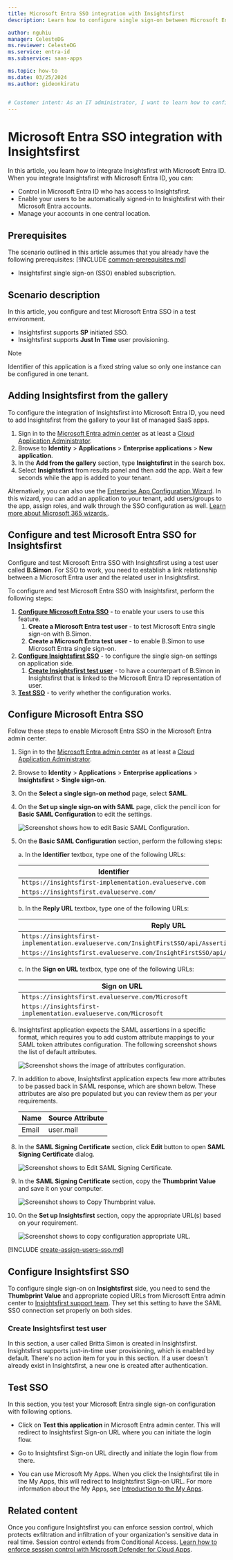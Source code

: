 ```yaml
---
title: Microsoft Entra SSO integration with Insightsfirst
description: Learn how to configure single sign-on between Microsoft Entra ID and Insightsfirst.

author: nguhiu
manager: CelesteDG
ms.reviewer: CelesteDG
ms.service: entra-id
ms.subservice: saas-apps

ms.topic: how-to
ms.date: 03/25/2024
ms.author: gideonkiratu


# Customer intent: As an IT administrator, I want to learn how to configure single sign-on between Microsoft Entra ID and Insightsfirst so that I can control who has access to Insightsfirst, enable automatic sign-in with Microsoft Entra accounts, and manage my accounts in one central location.
---
```


# Microsoft Entra SSO integration with Insightsfirst

In this article,  you learn how to integrate Insightsfirst with Microsoft Entra ID. When you integrate Insightsfirst with Microsoft Entra ID, you can:

* Control in Microsoft Entra ID who has access to Insightsfirst.
* Enable your users to be automatically signed-in to Insightsfirst with their Microsoft Entra accounts.
* Manage your accounts in one central location.

## Prerequisites
The scenario outlined in this article assumes that you already have the following prerequisites:
[!INCLUDE [common-prerequisites.md](~/identity/saas-apps/includes/common-prerequisites.md)]
* Insightsfirst single sign-on (SSO) enabled subscription.

## Scenario description

In this article,  you configure and test Microsoft Entra SSO in a test environment.

* Insightsfirst supports **SP** initiated SSO.
* Insightsfirst supports **Just In Time** user provisioning.

> [!NOTE]
> Identifier of this application is a fixed string value so only one instance can be configured in one tenant.

## Adding Insightsfirst from the gallery

To configure the integration of Insightsfirst into Microsoft Entra ID, you need to add Insightsfirst from the gallery to your list of managed SaaS apps.

1. Sign in to the [Microsoft Entra admin center](https://entra.microsoft.com) as at least a [Cloud Application Administrator](~/identity/role-based-access-control/permissions-reference.md#cloud-application-administrator).
1. Browse to **Identity** > **Applications** > **Enterprise applications** > **New application**.
1. In the **Add from the gallery** section, type **Insightsfirst** in the search box.
1. Select **Insightsfirst** from results panel and then add the app. Wait a few seconds while the app is added to your tenant.

Alternatively, you can also use the [Enterprise App Configuration Wizard](https://portal.office.com/AdminPortal/home?Q=Docs#/azureadappintegration). In this wizard, you can add an application to your tenant, add users/groups to the app, assign roles, and walk through the SSO configuration as well. [Learn more about Microsoft 365 wizards.](/microsoft-365/admin/misc/azure-ad-setup-guides).

## Configure and test Microsoft Entra SSO for Insightsfirst

Configure and test Microsoft Entra SSO with Insightsfirst using a test user called **B.Simon**. For SSO to work, you need to establish a link relationship between a Microsoft Entra user and the related user in Insightsfirst.

To configure and test Microsoft Entra SSO with Insightsfirst, perform the following steps:

1. **[Configure Microsoft Entra SSO](#configure-microsoft-entra-sso)** - to enable your users to use this feature.
    1. **Create a Microsoft Entra test user** - to test Microsoft Entra single sign-on with B.Simon.
    1. **Create a Microsoft Entra test user** - to enable B.Simon to use Microsoft Entra single sign-on.
1. **[Configure Insightsfirst SSO](#configure-insightsfirst-sso)** - to configure the single sign-on settings on application side.
    1. **[Create Insightsfirst test user](#create-insightsfirst-test-user)** - to have a counterpart of B.Simon in Insightsfirst that is linked to the Microsoft Entra ID representation of user.
1. **[Test SSO](#test-sso)** - to verify whether the configuration works.

## Configure Microsoft Entra SSO

Follow these steps to enable Microsoft Entra SSO in the Microsoft Entra admin center.

1. Sign in to the [Microsoft Entra admin center](https://entra.microsoft.com) as at least a [Cloud Application Administrator](~/identity/role-based-access-control/permissions-reference.md#cloud-application-administrator).
1. Browse to **Identity** > **Applications** > **Enterprise applications** > **Insightsfirst** > **Single sign-on**.
1. On the **Select a single sign-on method** page, select **SAML**.
1. On the **Set up single sign-on with SAML** page, click the pencil icon for **Basic SAML Configuration** to edit the settings.

   ![Screenshot shows how to edit Basic SAML Configuration.](common/edit-urls.png "Basic Configuration")

1. On the **Basic SAML Configuration** section, perform the following steps:

    a. In the **Identifier** textbox, type one of the following URLs:

    | **Identifier** |
    |------------|
    | `https://insightsfirst-implementation.evalueserve.com` |
    | `https://insightsfirst.evalueserve.com/` |

    b. In the **Reply URL** textbox, type one of the following URLs:

    | **Reply URL** |
    |------------|
    | `https://insightsfirst-implementation.evalueserve.com/InsightFirstSSO/api/Assertion/ConsumerService` |
    | `https://insightsfirst.evalueserve.com/InsightFirstSSO/api/Assertion/ConsumerService` |

	c. In the **Sign on URL** textbox, type one of the following URLs:

	| **Sign on URL** |
    |------------|
    | `https://insightsfirst.evalueserve.com/Microsoft` |
    | `https://insightsfirst-implementation.evalueserve.com/Microsoft` |

1. Insightsfirst application expects the SAML assertions in a specific format, which requires you to add custom attribute mappings to your SAML token attributes configuration. The following screenshot shows the list of default attributes.

	![Screenshot shows the image of attributes configuration.](common/default-attributes.png "Image")

1. In addition to above, Insightsfirst application expects few more attributes to be passed back in SAML response, which are shown below. These attributes are also pre populated but you can review them as per your requirements.
	
	| Name |  Source Attribute|
	| ---------------|  --------- |
	| Email | user.mail |

1. In the **SAML Signing Certificate** section, click **Edit** button to open **SAML Signing Certificate** dialog.

	![Screenshot shows to Edit SAML Signing Certificate.](common/edit-certificate.png "Certificate")

1. In the **SAML Signing Certificate** section, copy the **Thumbprint Value** and save it on your computer.

    ![Screenshot shows to Copy Thumbprint value.](common/copy-thumbprint.png "Thumbprint")

1. On the **Set up Insightsfirst** section, copy the appropriate URL(s) based on your requirement.

	![Screenshot shows to copy configuration appropriate URL.](common/copy-configuration-urls.png "Metadata")

[!INCLUDE [create-assign-users-sso.md](~/identity/saas-apps/includes/create-assign-users-sso.md)]

## Configure Insightsfirst SSO

To configure single sign-on on **Insightsfirst** side, you need to send the **Thumbprint Value** and appropriate copied URLs from Microsoft Entra admin center to [Insightsfirst support team](mailto:insightsfirst.support@evalueserve.com). They set this setting to have the SAML SSO connection set properly on both sides.

### Create Insightsfirst test user

In this section, a user called Britta Simon is created in Insightsfirst. Insightsfirst supports just-in-time user provisioning, which is enabled by default. There's no action item for you in this section. If a user doesn't already exist in Insightsfirst, a new one is created after authentication.

## Test SSO 

In this section, you test your Microsoft Entra single sign-on configuration with following options.
 
* Click on **Test this application** in Microsoft Entra admin center. This will redirect to Insightsfirst Sign-on URL where you can initiate the login flow.
 
* Go to Insightsfirst Sign-on URL directly and initiate the login flow from there.
 
* You can use Microsoft My Apps. When you click the Insightsfirst tile in the My Apps, this will redirect to Insightsfirst Sign-on URL. For more information about the My Apps, see [Introduction to the My Apps](https://support.microsoft.com/account-billing/sign-in-and-start-apps-from-the-my-apps-portal-2f3b1bae-0e5a-4a86-a33e-876fbd2a4510).

## Related content

Once you configure Insightsfirst you can enforce session control, which protects exfiltration and infiltration of your organization's sensitive data in real time. Session control extends from Conditional Access. [Learn how to enforce session control with Microsoft Defender for Cloud Apps](/cloud-app-security/proxy-deployment-any-app).